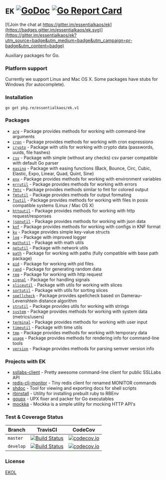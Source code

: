 # `EK` [![GoDoc](https://godoc.org/pkg.re/essentialkaos/ek.v1?status.svg)](https://godoc.org/pkg.re/essentialkaos/ek.v1) [![Go Report Card](https://goreportcard.com/badge/github.com/essentialkaos/ek)](https://goreportcard.com/report/github.com/essentialkaos/ek)

[![Join the chat at https://gitter.im/essentialkaos/ek](https://badges.gitter.im/essentialkaos/ek.svg)](https://gitter.im/essentialkaos/ek?utm_source=badge&utm_medium=badge&utm_campaign=pr-badge&utm_content=badge)

Auxiliary packages for Go.

### Platform support

Currently we support Linux and Mac OS X. Some packages have stubs for Windows (for autocomplete).

### Installation

````
go get pkg.re/essentialkaos/ek.v1
````

### Packages

* [`arg`](https://godoc.org/pkg.re/essentialkaos/ek.v1/arg) - Package provides methods for working with command-line arguments
* [`cron`](https://godoc.org/pkg.re/essentialkaos/ek.v1/cron) - Package provides methods for working with cron expressions
* [`crypto`](https://godoc.org/pkg.re/essentialkaos/ek.v1/crypto) - Package with utils for working with crypto data (passwords, uuids, file hashes)
* [`csv`](https://godoc.org/pkg.re/essentialkaos/ek.v1/csv) - Package with simple (without any checks) csv parser compatible with default Go parser
* [`easing`](https://godoc.org/pkg.re/essentialkaos/ek.v1/easing) - Package with easing functions (Back, Bounce, Circ, Cubic, Elastic, Expo, Linear, Quad, Quint, Sine)
* [`env`](https://godoc.org/pkg.re/essentialkaos/ek.v1/env) - Package provides methods for working with environment variables
* [`errutil`](https://godoc.org/pkg.re/essentialkaos/ek.v1/errutil) - Package provides methods for working with errors
* [`fmtc`](https://godoc.org/pkg.re/essentialkaos/ek.v1/fmtc) - Package provides methods similar to fmt for colored output
* [`fmtutil`](https://godoc.org/pkg.re/essentialkaos/ek.v1/fmtutil) - Package provides methods for output formating
* [`fsutil`](https://godoc.org/pkg.re/essentialkaos/ek.v1/fsutil) - Package provides methods for working with files in posix compatible systems (Linux / Mac OS X)
* [`httputil`](https://godoc.org/pkg.re/essentialkaos/ek.v1/httputil) - Package provides methods for working with http request/responses
* [`jsonutil`](https://godoc.org/pkg.re/essentialkaos/ek.v1/jsonutil) - Package provides methods for working with json data
* [`knf`](https://godoc.org/pkg.re/essentialkaos/ek.v1/knf) - Package provides methods for working with configs in KNF format
* [`kv`](https://godoc.org/pkg.re/essentialkaos/ek.v1/kv) - Package provides simple key-value structs
* [`log`](https://godoc.org/pkg.re/essentialkaos/ek.v1/log) - Package with improved logger
* [`mathutil`](https://godoc.org/pkg.re/essentialkaos/ek.v1/mathutil) - Package with math utils
* [`netutil`](https://godoc.org/pkg.re/essentialkaos/ek.v1/netutil) - Package with network utils
* [`path`](https://godoc.org/pkg.re/essentialkaos/ek.v1/path) - Package for working with paths (fully compatible with base path package)
* [`pid`](https://godoc.org/pkg.re/essentialkaos/ek.v1/pid) - Package for working with pid files
* [`rand`](https://godoc.org/pkg.re/essentialkaos/ek.v1/rand) - Package for generating random data
* [`req`](https://godoc.org/pkg.re/essentialkaos/ek.v1/req) - Package for working with http request
* [`signal`](https://godoc.org/pkg.re/essentialkaos/ek.v1/signal) - Package for handling signals
* [`sliceutil`](https://godoc.org/pkg.re/essentialkaos/ek.v1/sliceutil) - Package with utils for working with slices
* [`sortutil`](https://godoc.org/pkg.re/essentialkaos/ek.v1/sortutil) - Package with utils for sorting slices
* [`spellcheck`](https://godoc.org/pkg.re/essentialkaos/ek.v1/spellcheck) - Package provides spellcheck based on Damerau–Levenshtein distance algorithm
* [`strutil`](https://godoc.org/pkg.re/essentialkaos/ek.v1/strutil) - Package provides utils for working with strings
* [`system`](https://godoc.org/pkg.re/essentialkaos/ek.v1/system) - Package provides methods for working with system data (metrics/users)
* [`terminal`](https://godoc.org/pkg.re/essentialkaos/ek.v1/terminal) - Package provides methods for working with user input
* [`timeutil`](https://godoc.org/pkg.re/essentialkaos/ek.v1/timeutil) - Package with time utils
* [`tmp`](https://godoc.org/pkg.re/essentialkaos/ek.v1/tmp) - Package provides methods for working with temporary data
* [`usage`](https://godoc.org/pkg.re/essentialkaos/ek.v1/usage) - Package provides methods for rendering info for command-line tools
* [`version`](https://godoc.org/pkg.re/essentialkaos/ek.v1/version) - Package provides methods for parsing semver version info

### Projects with EK

* [ssllabs-client](https://github.com/essentialkaos/ssllabs_client) - Pretty awesome command-line client for public SSLLabs API
* [redis-cli-monitor](https://github.com/essentialkaos/redis-cli-monitor) - Tiny redis client for renamed MONITOR commands
* [shdoc](https://github.com/essentialkaos/shdoc) - Tool for viewing and exporting docs for shell scripts
* [rbinstall](https://github.com/essentialkaos/rbinstall) - Utility for installing prebuilt ruby to RBEnv
* [goupx](https://github.com/essentialkaos/goupx) - UPX fixer and packer for Go executables
* [mockka](https://github.com/essentialkaos/mockka) - Mockka is a simple utility for mocking HTTP API's

### Test & Coverage Status

| Branch | TravisCI | CodeCov |
|--------|----------|---------|
| `master` | [![Build Status](https://travis-ci.org/essentialkaos/ek.svg?branch=master)](https://travis-ci.org/essentialkaos/ek) | [![codecov.io](https://codecov.io/github/essentialkaos/ek/coverage.svg?branch=master)](https://codecov.io/github/essentialkaos/ek?branch=master) |
| `develop` | [![Build Status](https://travis-ci.org/essentialkaos/ek.svg?branch=develop)](https://travis-ci.org/essentialkaos/ek) | [![codecov.io](https://codecov.io/github/essentialkaos/ek/coverage.svg?branch=develop)](https://codecov.io/github/essentialkaos/ek?branch=develop) |

### License

[EKOL](https://essentialkaos.com/ekol)
